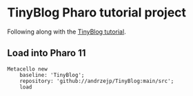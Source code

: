 # TinyBlog Pharo tutorial project

Following along with the [TinyBlog tutorial](https://github.com/SquareBracketAssociates/TinyBlog-EN).

## Load into Pharo 11

```smalltalk
Metacello new
	baseline: 'TinyBlog';
	repository: 'github://andrzejp/TinyBlog:main/src';
	load
```
